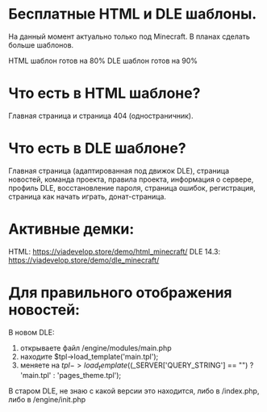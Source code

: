 # Бесплатные HTML и DLE шаблоны.
На данный момент актуально только под Minecraft. В планах сделать больше шаблонов.

HTML шаблон готов на 80%
DLE шаблон готов на 90%

# Что есть в HTML шаблоне?
Главная страница и страница 404 (одностраничник).

# Что есть в DLE шаблоне?
Главная страница (адаптированная под движок DLE), страница новостей, команда проекта, правила проекта, информация о сервере, профиль DLE, восстановление пароля, страница ошибок, регистрация, страница как начать играть, донат-страница.

# Активные демки:
HTML: https://viadevelop.store/demo/html_minecraft/
DLE 14.3: https://viadevelop.store/demo/dle_minecraft/

# Для правильного отображения новостей:
В новом DLE:
1) открываете файл /engine/modules/main.php
2) находите $tpl->load_template('main.tpl');
3) меняете на $tpl->load_template(($_SERVER['QUERY_STRING'] == "") ? 'main.tpl' : 'pages_theme.tpl');

В старом DLE, не знаю с какой версии это находится, либо в /index.php, либо в /engine/init.php
